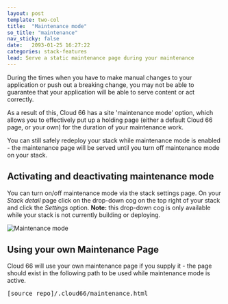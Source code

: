 ```yaml
---
layout: post
template: two-col
title:  "Maintenance mode"
so_title: "maintenance"
nav_sticky: false
date:   2093-01-25 16:27:22
categories: stack-features
lead: Serve a static maintenance page during your maintenance
---
```


During the times when you have to make manual changes to your application or push out a breaking change, you may not be able to guarantee that your application will be able to serve content or act correctly.

As a result of this, Cloud 66 has a site 'maintenance mode' option, which allows you to effectively put up a holding page (either a default Cloud 66 page, or your own) for the duration of your maintenance work.

You can still safely redeploy your stack while maintenance mode is enabled - the maintenance page will be served until you turn off maintenance mode on your stack.

## Activating and deactivating maintenance mode

You can turn on/off maintenance mode via the stack settings page. On your <i>Stack detail</i> page click on the drop-down cog on the top right of your stack and click the <i>Settings</i> option.
<b>Note:</b> this drop-down cog is only available while your stack is not currently building or deploying.

![Maintenance mode](http://cdn.cloud66.com/images/help/maintenance.png)

## Using your own Maintenance Page

Cloud 66 will use your own maintenance page if you supply it - the page should exist in the following path to be used while maintenance mode is active.

<pre class="terminal">
[source&#95;repo]/.cloud66/maintenance.html
</pre>